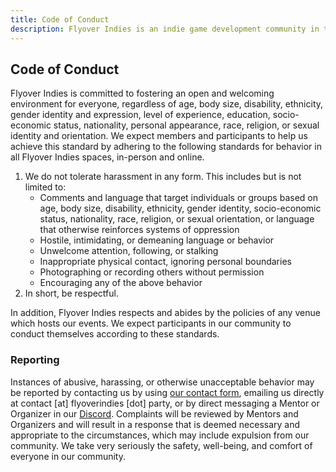 ```yaml
---
title: Code of Conduct
description: Flyover Indies is an indie game development community in the Kansas City region. Join us for events and to connect with game developers in the area.
---
```


## Code of Conduct

Flyover Indies is committed to fostering an open and welcoming environment for everyone, regardless of age, body size, disability, ethnicity, gender identity and expression, level of experience, education, socio-economic status, nationality, personal appearance, race, religion, or sexual identity and orientation. We expect members and participants to help us achieve this standard by adhering to the following standards for behavior in all Flyover Indies spaces, in-person and online.

1. We do not tolerate harassment in any form. This includes but is not limited to:
   - Comments and language that target individuals or groups based on age, body size, disability, ethnicity, gender identity, socio-economic status, nationality, race, religion, or sexual orientation, or language that otherwise reinforces systems of oppression
   - Hostile, intimidating, or demeaning language or behavior
   - Unwelcome attention, following, or stalking
   - Inappropriate physical contact, ignoring personal boundaries
   - Photographing or recording others without permission
   - Encouraging any of the above behavior
2. In short, be respectful.

In addition, Flyover Indies respects and abides by the policies of any venue which hosts our events. We expect participants in our community to conduct themselves according to these standards.

### Reporting

Instances of abusive, harassing, or otherwise unacceptable behavior may be reported by contacting us by using [our contact form](/contact), emailing us directly at contact [at] flyoverindies [dot] party, or by direct messaging a Mentor or Organizer in our [Discord](https://discord.gg/8JdcrkR). Complaints will be reviewed by Mentors and Organizers and will result in a response that is deemed necessary and appropriate to the circumstances, which may include expulsion from our community. We take very seriously the safety, well-being, and comfort of everyone in our community.
